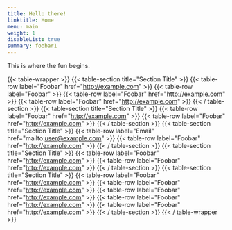 ```yaml
---
title: Hello there!
linktitle: Home
menu: main
weight: 1
disableList: true
summary: foobar1
---
```


This is where the fun begins.

{{< table-wrapper >}}
{{< table-section title="Section Title" >}}
{{< table-row label="Foobar" href="http://example.com" >}}
{{< table-row label="Foobar" >}}
{{< table-row label="Foobar" href="http://example.com" >}}
{{< table-row label="Foobar" href="http://example.com" >}}
{{< / table-section >}}
{{< table-section title="Section Title" >}}
{{< table-row label="Foobar" href="http://example.com" >}}
{{< table-row label="Foobar" href="http://example.com" >}}
{{< / table-section >}}
{{< table-section title="Section Title" >}}
{{< table-row label="Email" href="mailto:user@example.com" >}}
{{< table-row label="Foobar" href="http://example.com" >}}
{{< / table-section >}}
{{< table-section title="Section Title" >}}
{{< table-row label="Foobar" href="http://example.com" >}}
{{< table-row label="Foobar" href="http://example.com" >}}
{{< / table-section >}}
{{< table-section title="Section Title" >}}
{{< table-row label="Foobar" href="http://example.com" >}}
{{< table-row label="Foobar" href="http://example.com" >}}
{{< table-row label="Foobar" href="http://example.com" >}}
{{< table-row label="Foobar" href="http://example.com" >}}
{{< table-row label="Foobar" href="http://example.com" >}}
{{< / table-section >}}
{{< / table-wrapper >}}
